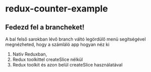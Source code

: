 # redux-counter-example

## Fedezd fel a brancheket!

A bal felső sarokban lévő branch váltó legördülő menü segítségével megnézheted, hogy a számláló app hogyan néz ki

1. Natív Reduxban,
2. Redux toolkittel createSlice nélkül
3. Redux toolkit és azon belül createSlice használatával
